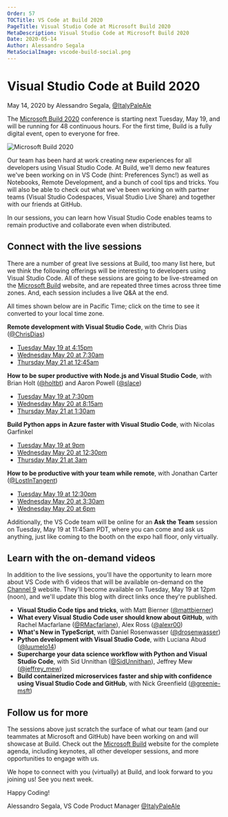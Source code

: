 ```yaml
---
Order: 57
TOCTitle: VS Code at Build 2020
PageTitle: Visual Studio Code at Microsoft Build 2020
MetaDescription: Visual Studio Code at Microsoft Build 2020
Date: 2020-05-14
Author: Alessandro Segala
MetaSocialImage: vscode-build-social.png
---
```

# Visual Studio Code at Build 2020

May 14, 2020 by Alessandro Segala, [@ItalyPaleAle](https://twitter.com/ItalyPaleAle)

The [Microsoft Build 2020](https://mybuild.microsoft.com) conference is starting next Tuesday, May 19, and will be running for 48 continuous hours. For the first time, Build is a fully digital event, open to everyone for free.

![Microsoft Build 2020](build-2020.png)

Our team has been hard at work creating new experiences for all developers using Visual Studio Code. At Build, we'll demo new features we've been working on in VS Code (hint: Preferences Sync!) as well as Notebooks, Remote Development, and a bunch of cool tips and tricks. You will also be able to check out what we've been working on with partner teams (Visual Studio Codespaces, Visual Studio Live Share) and together with our friends at GitHub.

In our sessions, you can learn how Visual Studio Code enables teams to remain productive and collaborate even when distributed.

## Connect with the live sessions

There are a number of great live sessions at Build, too many list here, but we think the following offerings will be interesting to developers using Visual Studio Code. All of these sessions are going to be live-streamed on the [Microsoft Build](https://mybuild.microsoft.com/) website, and are repeated three times across three time zones. And, each session includes a live Q&A at the end.

All times shown below are in Pacific Time; click on the time to see it converted to your local time zone.

**Remote development with Visual Studio Code**, with Chris Dias ([@ChrisDias](https://twitter.com/ChrisDias))

* [Tuesday May 19 at 4:15pm](https://www.timeanddate.com/worldclock/fixedtime.html?iso=20200519T1615&p1=234)
* [Wednesday May 20 at 7:30am](https://www.timeanddate.com/worldclock/fixedtime.html?iso=20200520T0730&p1=234)
* [Thursday May 21 at 12:45am](https://www.timeanddate.com/worldclock/fixedtime.html?iso=20200521T0045&p1=234)

**How to be super productive with Node.js and Visual Studio Code**, with Brian Holt ([@holtbt](https://twitter.com/holtbt)) and Aaron Powell ([@slace](https://twitter.com/slace))

* [Tuesday May 19 at 7:30pm](https://www.timeanddate.com/worldclock/fixedtime.html?iso=20200519T1930&p1=234)
* [Wednesday May 20 at 8:15am](https://www.timeanddate.com/worldclock/fixedtime.html?iso=20200520T0815&p1=234)
* [Thursday May 21 at 1:30am](https://www.timeanddate.com/worldclock/fixedtime.html?iso=20200521T0130&p1=234)

**Build Python apps in Azure faster with Visual Studio Code**, with Nicolas Garfinkel

* [Tuesday May 19 at 9pm](https://www.timeanddate.com/worldclock/fixedtime.html?iso=20200519T21&p1=234)
* [Wednesday May 20 at 12:30pm](https://www.timeanddate.com/worldclock/fixedtime.html?iso=20200520T1230&p1=234)
* [Thursday May 21 at 3am](https://www.timeanddate.com/worldclock/fixedtime.html?iso=20200521T0300&p1=234)

**How to be productive with your team while remote**, with Jonathan Carter ([@LostInTangent](https://twitter.com/LostInTangent))

* [Tuesday May 19 at 12:30pm](https://www.timeanddate.com/worldclock/fixedtime.html?iso=20200519T1230&p1=234)
* [Wednesday May 20 at 3:30am](https://www.timeanddate.com/worldclock/fixedtime.html?iso=20200520T0330&p1=234)
* [Wednesday May 20 at 6pm](https://www.timeanddate.com/worldclock/fixedtime.html?iso=20200520T18&p1=234)

Additionally, the VS Code team will be online for an **Ask the Team** session on Tuesday, May 19 at 11:45am PDT, where you can come and ask us anything, just like coming to the booth on the expo hall floor, only virtually.

## Learn with the on-demand videos

In addition to the live sessions, you'll have the opportunity to learn more about VS Code with 6 videos that will be available on-demand on the [Channel 9](https://channel9.msdn.com/Events/Build/2020) website. They'll become available on Tuesday, May 19 at 12pm (noon), and we'll update this blog with direct links once they're published.

* **Visual Studio Code tips and tricks**, with Matt Bierner ([@mattbierner](https://twitter.com/mattbierner))
* **What every Visual Studio Code user should know about GitHub**, with Rachel Macfarlane ([@RMacfarlane](https://github.com/RMacfarlane)), Alex Ross ([@alexr00](https://github.com/alexr00))
* **What's New in TypeScript**, with Daniel Rosenwasser ([@drosenwasser](https://twitter.com/drosenwasser))
* **Python development with Visual Studio Code**, with Luciana Abud ([@luumelo14](https://twitter.com/luumelo14))
* **Supercharge your data science workflow with Python and Visual Studio Code**, with Sid Unnithan ([@SidUnnithan](https://twitter.com/SidUnnithan)), Jeffrey Mew ([@jeffrey_mew](https://twitter.com/jeffrey_mew))
* **Build containerized microservices faster and ship with confidence using Visual Studio Code and GitHub**, with Nick Greenfield ([@greenie-msft](https://github.com/greenie-msft))

## Follow us for more

The sessions above just scratch the surface of what our team (and our teammates at Microsoft and GitHub) have been working on and will showcase at Build. Check out the [Microsoft Build](https://mybuild.microsoft.com/) website for the complete agenda, including keynotes, all other developer sessions, and more opportunities to engage with us.

We hope to connect with you (virtually) at Build, and look forward to you joining us! See you next week.

Happy Coding!

Alessandro Segala, VS Code Product Manager [@ItalyPaleAle](https://twitter.com/ItalyPaleAle)
